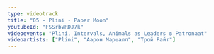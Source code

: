 ```yaml
---
type: videotrack
title: "05 - Plini - Paper Moon"
youtubeId: "FSSrbVRDJ7k"
videoevents: "Plini, Intervals, Animals as Leaders в Patronaat"
videoartists: ["Plini", "Аарон Маршалл", "Трой Райт"]
---
```

